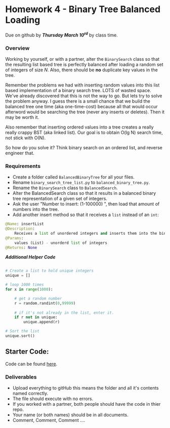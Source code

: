 # Homework 4 - Binary Tree Balanced Loading
Due on github by ***Thursday March 10<sup>rd</sup>*** by class time. 

### Overview
Working by yourself, or with a partner, alter the `BinarySearch` class so that the resulting list based tree is perfectly balanced after loading a random set of integers of size _N_. Also, there should be __no__ duplicate key values in the tree. 

Remember the problems we had with inserting random values into this list based implementation of a binary search tree. LOTS of wasted space. We've already discovered that this is not the way to go. But lets try to solve the problem anyway. I guess there is a small chance that we build the balanced tree one time (aka one-time-cost) because all that would occur afterword would be searching the tree (never any inserts or deletes). Then it may be worth it.

Also remember that inserting ordered values into a tree creates a really really crappy BST (aka linked list). Our goal is to obtain O(lg N) search time, not stick with O(N). 

So how do you solve it? Think binary search on an ordered list, and reverse engineer that. 

### Requirements
- Create a folder called `BalancedBinaryTree` for all your files.
- Rename `binary_search_tree_list.py` to  `balanced_binary_tree.py`.
- Rename the `BinarySearch` class to `BalancedSearch`.
- Alter the BalancedSearch class so that it results in a balanced binary tree representation of a given set of integers.
- Ask the user "Number to insert: (1-100000) ", then load that amount of numbers into the tree.
- Add another insert method so that it receives a `list` instead of an `int`:

```python
@Name: insertList
@Description:
    Receives a list of unordered integers and inserts them into the binary tree in such a manner that the resulting tree is balanced.
@Params:
    values (List) - unorderd list of integers
@Returns: None
```

***Additional Helper Code***

```python

# Create a list to hold unique integers
unique = []

# loop 1000 times
for x in range(1000):

    # get a random number
    r = random.randint(0,99999)
    
    # if it's not already in the list, enter it.
    if r not in unique:
        unique.append(r)

# Sort the list
unique.sort()

```

## Starter Code:
Code can be found [here](https://github.com/rugbyprof/2143-ObjectOrientedProgramming/blob/master/binary_search_tree_list.py).

### Deliverables

- Upload everything to gitHub this means the folder and all it's contents named correctly.
- The file should execute with no errors.
- If you worked with a partner, both people should have the code in thier repo.
- Your name (or both names) should be in all documents.
- Comment, Comment, Comment ....

